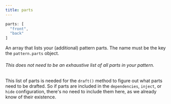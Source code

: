 ```yaml
---
title: parts
---
```


```js
parts: [
  "front",
  "back"
]
```

An array that lists your (additional) pattern parts. The name must be the key the `pattern.parts` object.

<Tip>

###### This does not need to be an exhaustive list of all parts in your pattern.

This list of parts is needed for the `draft()` method to figure out what
parts need to be drafted.
So if parts are included in the `dependencies`, `inject`, or `hide` configuration, 
there's no need to include them here, as we already know of their existence.

</Tip>
